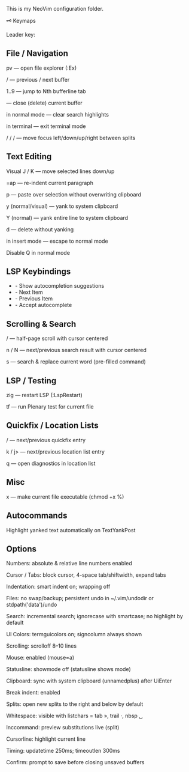 This is my NeoVim configuration folder.

🗝️ Keymaps

Leader key: <Space>

## File / Navigation

<leader>pv — open file explorer (:Ex)

<S-h> / <S-l> — previous / next buffer

<leader>1..9 — jump to Nth bufferline tab

<C-q> — close (delete) current buffer

<Esc> in normal mode — clear search highlights

<Esc><Esc> in terminal — exit terminal mode

<C-h> / <C-j> / <C-k> / <C-l> — move focus left/down/up/right between splits

## Text Editing

Visual J / K — move selected lines down/up

=ap — re-indent current paragraph

<leader>p — paste over selection without overwriting clipboard

<leader>y (normal/visual) — yank to system clipboard

<leader>Y (normal) — yank entire line to system clipboard

<leader>d — delete without yanking

<C-c> in insert mode — escape to normal mode

Disable Q in normal mode

## LSP Keybindings
- <C-Space> - Show autocompletion suggestions
- <C-N> - Next Item
- <C-P> - Previous Item
- <C-Y> - Accept autocomplete

## Scrolling & Search

<C-d> / <C-u> — half-page scroll with cursor centered

n / N — next/previous search result with cursor centered

<leader>s — search & replace current word (pre-filled command)

## LSP / Testing

<leader>zig — restart LSP (:LspRestart)

<leader>tf — run Plenary test for current file

## Quickfix / Location Lists

<C-k> / <C-j> — next/previous quickfix entry

<leader>k / <leader>j> — next/previous location list entry

<leader>q — open diagnostics in location list

## Misc

<leader>x — make current file executable (chmod +x %)

## Autocommands

Highlight yanked text automatically on TextYankPost

## Options
Numbers: absolute & relative line numbers enabled

Cursor / Tabs: block cursor, 4-space tab/shiftwidth, expand tabs

Indentation: smart indent on; wrapping off

Files: no swap/backup; persistent undo in ~/.vim/undodir or stdpath('data')/undo

Search: incremental search; ignorecase with smartcase; no highlight by default

UI Colors: termguicolors on; signcolumn always shown

Scrolling: scrolloff 8–10 lines

Mouse: enabled (mouse=a)

Statusline: showmode off (statusline shows mode)

Clipboard: sync with system clipboard (unnamedplus) after UiEnter

Break indent: enabled

Splits: open new splits to the right and below by default

Whitespace: visible with listchars = tab », trail ·, nbsp ␣

Inccommand: preview substitutions live (split)

Cursorline: highlight current line

Timing: updatetime 250ms; timeoutlen 300ms

Confirm: prompt to save before closing unsaved buffers
